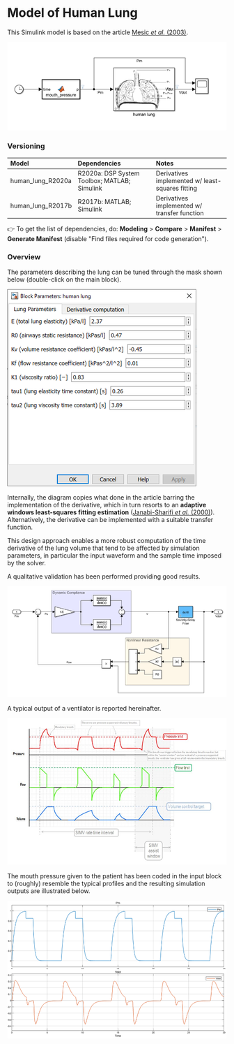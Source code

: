 Model of Human Lung
===================

This Simulink model is based on the article [Mesic _et al._ (2003)](https://github.com/icub-tech-iit/ventilator/blob/doc/papers/mesic-2003.pdf).

![model](./assets/model.png)

### Versioning
| Model | Dependencies | Notes | 
|:---|:---|:---|
| human_lung_R2020a | R2020a: DSP System Toolbox; MATLAB; Simulink | Derivatives implemented w/ least-squares fitting | 
| human_lung_R2017b | R2017b: MATLAB; Simulink | Derivatives implemented w/ transfer function |

👉 To get the list of dependencies, do: **Modeling** > **Compare** > **Manifest** > **Generate Manifest** (disable "Find files required for code generation").

### Overview
The parameters describing the lung can be tuned through the mask shown below (double-click on the main block).

![mask](./assets/mask.png)

Internally, the diagram copies what done in the article barring the implementation of the derivative, which in turn resorts to an **adaptive windows least-squares fitting estimation** ([Janabi-Sharifi _et al._ (2000)](https://doi.org/10.1109/87.880606)). Alternatively, the derivative can be implemented with a suitable transfer function.

This design approach enables a more robust computation of the time derivative of the lung volume that tend to be affected by simulation parameters, in particular the input waveform and the sample time imposed by the solver.

A qualitative validation has been performed providing good results.

![diagram](./assets/diagram.png)

A typical output of a ventilator is reported hereinafter.

![typical-plot](./assets/typical-plot.jpg)

The mouth pressure given to the patient has been coded in the input block to (roughly) resemble the typical profiles and the resulting simulation outputs are illustrated below.

![plot](./assets/plot.png)
